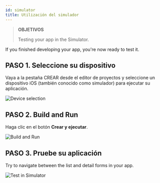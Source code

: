 ```yaml
---
id: simulator
title: Utilización del simulador
---
```


> **OBJETIVOS**
> 
> Testing your app in the Simulator.

If you finished developing your app, you're now ready to test it.

## PASO 1. Seleccione su dispositivo

Vaya a la pestaña CREAR desde el editor de proyectos y seleccione un dispositivo iOS (también conocido como simulador) para ejecutar su aplicación.

![Device selection](assets/en/test-build/device-selection-4D-for-ios.png)

## PASO 2. Build and Run

Haga clic en el botón **Crear y ejecutar**.

![Build and Run](assets/en/test-build/build-and-run-4D-for-iOS.png)

## PASO 3. Pruebe su aplicación

Try to navigate between the list and detail forms in your app.

![Test in Simulator](assets/en/test-build/simulator-forms-4D-for-iOS.png) 
